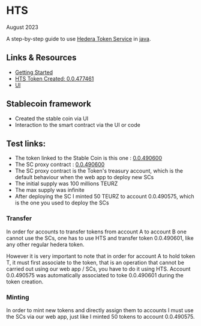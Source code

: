 # HTS
August 2023

A step-by-step guide to use [Hedera Token Service](https://hedera.com/token-service) in [java](https://dev.java/).

## Links & Resources
- [Getting Started](https://docs.hedera.com/hedera/getting-started/introduction)
- [HTS Token Created: 0.0.477461](https://testnet.dragonglass.me/hedera/search?q=0.0.477461)
- [UI](https://34.133.58.213:8081/)

## Stablecoin framework
- Created the stable coin via UI
- Interaction to the smart contract via the UI or code

## Test links:

- The token linked to the Stable Coin is this one : [0.0.490600](https://hashscan.io/testnet/token/0.0.490601?p=1&k=0.0.490600)
- The SC proxy contract : [0.0.490600](https://hashscan.io/testnet/contract/0.0.490600)
- The SC proxy contract is the Token's treasury account, which is the default behaviour when the web app to deploy new SCs
- The initial supply was 100 millions TEURZ
- The max supply was infinite
- After deploying the SC I minted 50 TEURZ to account 0.0.490575, which is the one you used to deploy the SCs

### Transfer
In order for accounts to transfer tokens from account A to account B one cannot use the SCs, 
one has to use HTS and transfer token 0.0.490601, like any other regular hedera token.

However it is very important to note that in order for account A to hold token T, it must first associate to the token, 
that is an operation that cannot be carried out using our web app / SCs, you have to do it using HTS. 
Account 0.0.490575 was automatically associated to toke 0.0.490601 during the token creation.

### Minting
In order to mint new tokens and directly assign them to accounts I must use the SCs via our web app, 
just like I minted 50 tokens to account 0.0.490575.